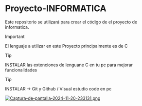 # Proyecto-INFORMATICA
Este repositorio se utilizará para crear el código de el proyecto de informatica.


> [!IMPORTANT]
> El lenguaje a utilizar en este Proyecto principalmente es de C

> [!TIP] 
> INSTALAR las extenciones de lenguane C en tu pc para mejorar funcionalidades

> [!TIP]
> INSTALAR -> Git y Github / Visual estudio code en pc

[![Captura-de-pantalla-2024-11-20-233131.png](https://i.postimg.cc/kGzg42c9/Captura-de-pantalla-2024-11-20-233131.png)](https://postimg.cc/Mf0S3KNr)
